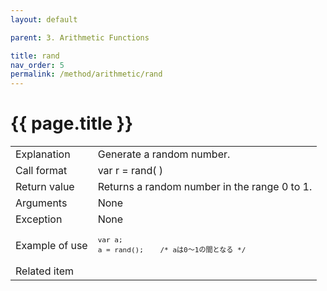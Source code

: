 ```yaml
---
layout: default

parent: 3. Arithmetic Functions

title: rand
nav_order: 5
permalink: /method/arithmetic/rand
---
```




# {{ page.title }}

<table>
  <tr>
    <td>Explanation</td>
    <td colspan="2">Generate a random number.</td>
  </tr>
  <tr>
    <td>Call format</td>
    <td colspan="2">var r = rand( )</td>
  </tr>
  <tr>
    <td>Return value</td>
    <td colspan="2">Returns a random number in the range 0 to 1.</td>
  </tr>  
  <tr>
    <td>Arguments</td>
    <td>None</td>
  </tr>
  <tr>
    <td>Exception</td>
    <td colspan="2">None</td>
  </tr>
  <tr>
    <td>Example of use</td>
    <td colspan="2"><code><pre>var a;
a = rand();    /* aは0～1の間となる */</pre></code></td>
  </tr>
  <tr>
    <td>Related item</td>
    <td colspan="2"></td>
  </tr>
</table>





